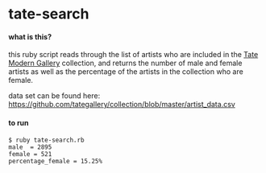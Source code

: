 # tate-search

#### what is this?
this ruby script reads through the list of artists who are included in the [Tate Modern Gallery](https://github.com/tategallery) collection, and returns the number of male and female artists as well as the percentage of the artists in the collection who are female.

data set can be found here: https://github.com/tategallery/collection/blob/master/artist_data.csv

#### to run
```
$ ruby tate-search.rb
male  = 2895
female = 521
percentage_female = 15.25%
```
